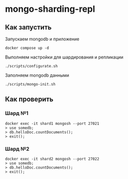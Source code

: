 # mongo-sharding-repl

## Как запустить

Запускаем mongodb и приложение

```shell
docker compose up -d
```
Выполняем настройки для шардирования и репликации

```shell
./scripts/configurate.sh
```


Заполняем mongodb данными

```shell
./scripts/mongo-init.sh
```

## Как проверить
### Шард №1
```shell
docker exec -it shard1 mongosh --port 27021
> use somedb;
> db.helloDoc.countDocuments();
> exit();
```
### Шард №2
```shell
docker exec -it shard2 mongosh --port 27022
> use somedb;
> db.helloDoc.countDocuments();
> exit();
```